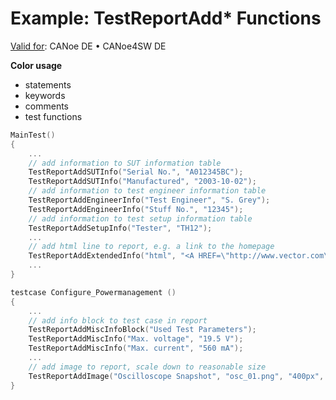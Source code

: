 # Example: TestReportAdd* Functions

[Valid for](../../../Shared/FeatureAvailability.md):  CANoe DE • CANoe4SW DE

**Color usage**

- statements
- keywords
- comments
- test functions

```c
MainTest()
{
    ...
    // add information to SUT information table
    TestReportAddSUTInfo("Serial No.", "A012345BC");
    TestReportAddSUTInfo("Manufactured", "2003-10-02");
    // add information to test engineer information table
    TestReportAddEngineerInfo("Test Engineer", "S. Grey");
    TestReportAddEngineerInfo("Stuff No.", "12345");
    // add information to test setup information table
    TestReportAddSetupInfo("Tester", "TH12");
    ...
    // add html line to report, e.g. a link to the homepage
    TestReportAddExtendedInfo("html", "<A HREF=\"http://www.vector.com\">Homepage</A>");
    ...
}

testcase Configure_Powermanagement ()
{
    ...
    // add info block to test case in report
    TestReportAddMiscInfoBlock("Used Test Parameters");
    TestReportAddMiscInfo("Max. voltage", "19.5 V");
    TestReportAddMiscInfo("Max. current", "560 mA");
    ...
    // add image to report, scale down to reasonable size
    TestReportAddImage("Oscilloscope Snapshot", "osc_01.png", "400px", "");
}
```
